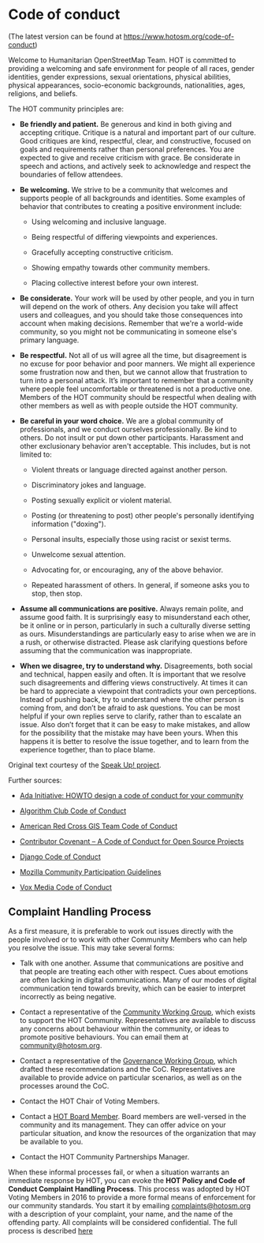 # Code of conduct

(The latest version can be found at <https://www.hotosm.org/code-of-conduct>)

Welcome to Humanitarian OpenStreetMap Team. HOT is committed to providing a welcoming and safe environment for people of all races, gender identities, gender expressions, sexual orientations, physical abilities, physical appearances, socio-economic backgrounds, nationalities, ages, religions, and beliefs.

The HOT community principles are:

- **Be friendly and patient.** Be generous and kind in both giving and accepting critique. Critique is a natural and important part of our culture. Good critiques are kind, respectful, clear, and constructive, focused on goals and requirements rather than personal preferences. You are expected to give and receive criticism with grace. Be considerate in speech and actions, and actively seek to acknowledge and respect the boundaries of fellow attendees.

- **Be welcoming.** We strive to be a community that welcomes and supports people of all backgrounds and identities. Some examples of behavior that contributes to creating a positive environment include:

   - Using welcoming and inclusive language.

   - Being respectful of differing viewpoints and experiences.

   - Gracefully accepting constructive criticism.

   - Showing empathy towards other community members.

   - Placing collective interest before your own interest.

- **Be considerate.** Your work will be used by other people, and you in turn will depend on the work of others. Any decision you take will affect users and colleagues, and you should take those consequences into account when making decisions. Remember that we're a world-wide community, so you might not be communicating in someone else's primary language.

- **Be respectful.** Not all of us will agree all the time, but disagreement is no excuse for poor behavior and poor manners. We might all experience some frustration now and then, but we cannot allow that frustration to turn into a personal attack. It’s important to remember that a community where people feel uncomfortable or threatened is not a productive one. Members of the HOT community should be respectful when dealing with other members as well as with people outside the HOT community.

- **Be careful in your word choice.** We are a global community of professionals, and we conduct ourselves professionally. Be kind to others. Do not insult or put down other participants. Harassment and other exclusionary behavior aren't acceptable. This includes, but is not limited to:

   - Violent threats or language directed against another person.

   - Discriminatory jokes and language.

   - Posting sexually explicit or violent material.

   - Posting (or threatening to post) other people's personally identifying information ("doxing").

   - Personal insults, especially those using racist or sexist terms.

   - Unwelcome sexual attention.

   - Advocating for, or encouraging, any of the above behavior.

   - Repeated harassment of others. In general, if someone asks you to stop, then stop.

- **Assume all communications are positive.** Always remain polite, and assume good faith. It is surprisingly easy to misunderstand each other, be it online or in person, particularly in such a culturally diverse setting as ours. Misunderstandings are particularly easy to arise when we are in a rush, or otherwise distracted. Please ask clarifying questions before assuming that the communication was inappropriate.

- **When we disagree, try to understand why.** Disagreements, both social and technical, happen easily and often. It is important that we resolve such disagreements and differing views constructively. At times it can be hard to appreciate a viewpoint that contradicts your own perceptions. Instead of pushing back, try to understand where the other person is coming from, and don’t be afraid to ask questions. You can be most helpful if your own replies serve to clarify, rather than to escalate an issue. Also don’t forget that it can be easy to make mistakes, and allow for the possibility that the mistake may have been yours. When this happens it is better to resolve the issue together, and to learn from the experience together, than to place blame.

Original text courtesy of the [Speak Up! project](http://web.archive.org/web/20141109123859/http://speakup.io/coc.html).

Further sources:

- [Ada Initiative: HOWTO design a code of conduct for your community](https://adainitiative.org/2014/02/18/howto-design-a-code-of-conduct-for-your-community/)

- [Algorithm Club Code of Conduct](https://github.com/drtortoise/critical-algorithm-studies/blob/master/code-of-conduct.md)

- [American Red Cross GIS Team Code of Conduct](https://github.com/AmericanRedCross/team-code-of-conduct)

- [Contributor Covenant – A Code of Conduct for Open Source Projects](http://contributor-covenant.org/)

- [Django Code of Conduct](https://www.djangoproject.com/conduct/)

- [Mozilla Community Participation Guidelines](https://www.mozilla.org/en-US/about/governance/policies/participation/)

- [Vox Media Code of Conduct](http://code-of-conduct.voxmedia.com/)

## Complaint Handling Process

As a first measure, it is preferable to work out issues directly with the people involved or to work with other Community Members who can help you resolve the issue. This may take several forms:

- Talk with one another. Assume that communications are positive and that people are treating each other with respect. Cues about emotions are often lacking in digital communications. Many of our modes of digital communication tend towards brevity, which can be easier to interpret incorrectly as being negative.

- Contact a representative of the [Community Working Group](https://www.hotosm.org/community/working-groups/), which exists to support the HOT Community. Representatives are available to discuss any concerns about behaviour within the community, or ideas to promote positive behaviours. You can email them at [community@hotosm.org](mailto:community@hotosm.org).

- Contact a representative of the [Governance Working Group](https://www.hotosm.org/community/working-groups/), which drafted these recommendations and the CoC. Representatives are available to provide advice on particular scenarios, as well as on the processes around the CoC.

- Contact the HOT Chair of Voting Members.

- Contact a [HOT Board Member](https://www.hotosm.org/board). Board members are well-versed in the community and its management. They can offer advice on your particular situation, and know the resources of the organization that may be available to you.

- Contact the HOT Community Partnerships Manager.

When these informal processes fail, or when a situation warrants an immediate response by HOT, you can evoke the **HOT Policy and Code of Conduct Complaint Handling Process**. This process was adopted by HOT Voting Members in 2016 to provide a more formal means of enforcement for our community standards. You start it by emailing [complaints@hotosm.org](mailto:compaints@hotosm.org) with a description of your complaint, your name, and the name of the offending party. All complaints will be considered confidential. The full process is described [here](https://docs.google.com/document/d/1xb-SPADtSbgwl6mAgglHMPHpknt-E7lKRoIcSbW431A/edit)
